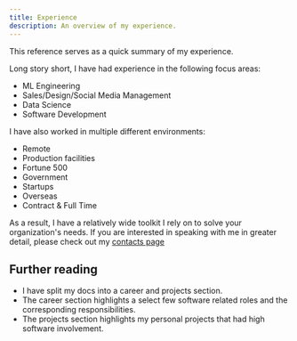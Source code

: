 ```yaml
---
title: Experience
description: An overview of my experience.
---
```

This reference serves as a quick summary of my experience. 

Long story short, I have had experience in the following focus areas:
- ML Engineering
- Sales/Design/Social Media Management
- Data Science
- Software Development

I have also worked in multiple different environments:
- Remote 
- Production facilities
- Fortune 500
- Government
- Startups
- Overseas
- Contract & Full Time

As a result, I have a relatively wide toolkit I rely on to solve your organization's 
needs. If you are interested in speaking with me in greater detail, please check out my [contacts page](./../contacts/)

## Further reading

- I have split my docs into a career and projects section. 
- The career section highlights a select few software related roles and the corresponding responsibilities.
- The projects section highlights my personal projects that had high software involvement. 
